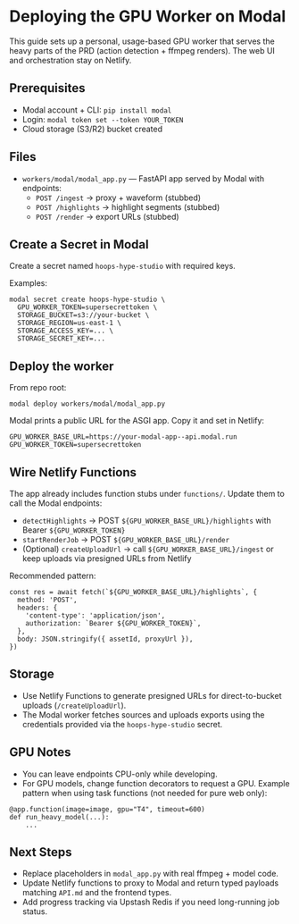 # Deploying the GPU Worker on Modal

This guide sets up a personal, usage-based GPU worker that serves the heavy parts of the PRD (action detection + ffmpeg renders). The web UI and orchestration stay on Netlify.

## Prerequisites
- Modal account + CLI: `pip install modal`
- Login: `modal token set --token YOUR_TOKEN`
- Cloud storage (S3/R2) bucket created

## Files
- `workers/modal/modal_app.py` — FastAPI app served by Modal with endpoints:
  - `POST /ingest` → proxy + waveform (stubbed)
  - `POST /highlights` → highlight segments (stubbed)
  - `POST /render` → export URLs (stubbed)

## Create a Secret in Modal
Create a secret named `hoops-hype-studio` with required keys.

Examples:
```
modal secret create hoops-hype-studio \
  GPU_WORKER_TOKEN=supersecrettoken \
  STORAGE_BUCKET=s3://your-bucket \
  STORAGE_REGION=us-east-1 \
  STORAGE_ACCESS_KEY=... \
  STORAGE_SECRET_KEY=...
```

## Deploy the worker
From repo root:
```
modal deploy workers/modal/modal_app.py
```

Modal prints a public URL for the ASGI app. Copy it and set in Netlify:
```
GPU_WORKER_BASE_URL=https://your-modal-app--api.modal.run
GPU_WORKER_TOKEN=supersecrettoken
```

## Wire Netlify Functions
The app already includes function stubs under `functions/`. Update them to call the Modal endpoints:
- `detectHighlights` → POST `${GPU_WORKER_BASE_URL}/highlights` with Bearer `${GPU_WORKER_TOKEN}`
- `startRenderJob`  → POST `${GPU_WORKER_BASE_URL}/render`
- (Optional) `createUploadUrl` → call `${GPU_WORKER_BASE_URL}/ingest` or keep uploads via presigned URLs from Netlify

Recommended pattern:
```
const res = await fetch(`${GPU_WORKER_BASE_URL}/highlights`, {
  method: 'POST',
  headers: {
    'content-type': 'application/json',
    authorization: `Bearer ${GPU_WORKER_TOKEN}`,
  },
  body: JSON.stringify({ assetId, proxyUrl }),
})
```

## Storage
- Use Netlify Functions to generate presigned URLs for direct-to-bucket uploads (`/createUploadUrl`).
- The Modal worker fetches sources and uploads exports using the credentials provided via the `hoops-hype-studio` secret.

## GPU Notes
- You can leave endpoints CPU-only while developing.
- For GPU models, change function decorators to request a GPU. Example pattern when using task functions (not needed for pure web only):
```
@app.function(image=image, gpu="T4", timeout=600)
def run_heavy_model(...):
    ...
```

## Next Steps
- Replace placeholders in `modal_app.py` with real ffmpeg + model code.
- Update Netlify functions to proxy to Modal and return typed payloads matching `API.md` and the frontend types.
- Add progress tracking via Upstash Redis if you need long-running job status.

